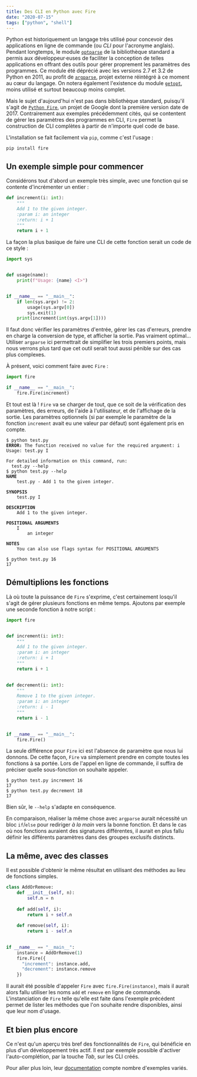 ```yaml
---
title: Des CLI en Python avec Fire
date: "2020-07-15"
tags: ["python", "shell"]
---
```


Python est historiquement un langage très utilisé pour concevoir des applications en ligne de commande (ou _CLI_ pour l'acronyme anglais). Pendant longtemps, le module [`optparse`](https://docs.python.org/2/library/optparse.html) de la bibliothèque standard a permis aux développeur·euses de faciliter la conception de telles applications en offrant des outils pour gérer proprement les paramètres des programmes.
Ce module été déprécié avec les versions 2.7 et 3.2 de Python en 2011, au profit de [`argparse`](https://docs.python.org/fr/3/howto/argparse.html), projet externe réintégré à ce moment au cœur du langage.
On notera également l'existence du module [`getopt`](https://docs.python.org/fr/3/library/getopt.html), moins utilisé et surtout beaucoup moins complet.

Mais le sujet d'aujourd'hui n'est pas dans bibliothèque standard, puisqu'il s'agit de [`Python Fire`](https://github.com/google/python-fire), un projet de Google dont la première version date de 2017. Contrairement aux exemples précédemment cités, qui se contentent de gérer les paramètres des programmes en CLI, `Fire` permet la construction de CLI complètes à partir de n'importe quel code de base.

L'installation se fait facilement via `pip`, comme c'est l'usage&nbsp;:

    pip install fire


## Un exemple simple pour commencer

Considérons tout d'abord un exemple très simple, avec une fonction qui se contente d'incrémenter un entier&nbsp;:

```python
def increment(i: int):
    """
    Add 1 to the given integer.
    :param i: an integer
    :return: i + 1
    """
    return i + 1
```

La façon la plus basique de faire une CLI de cette fonction serait un code de ce style&nbsp;:

```python
import sys


def usage(name):
    print(f"Usage: {name} <I>")


if __name__ == "__main__":
    if len(sys.argv) != 2:
        usage(sys.argv[0])
        sys.exit(1)
    print(increment(int(sys.argv[1])))
```

Il faut donc vérifier les paramètres d'entrée, gérer les cas d'erreurs, prendre en charge la conversion de type, et afficher la sortie. Pas vraiment optimal... Utiliser `argparse` ici permettrait de simplifier les trois premiers points, mais nous verrons plus tard que cet outil serait tout aussi pénible sur des cas plus complexes.

À présent, voici comment faire avec `Fire`&nbsp;:

```python
import fire

if __name__ == "__main__":
    fire.Fire(increment)
```

Et tout est là&nbsp;! `Fire` va se charger de tout, que ce soit de la vérification des paramètres, des erreurs, de l'aide à l'utilisateur, et de l'affichage de la sortie. Les paramètres optionnels (si par exemple le paramètre de la fonction `increment` avait eu une valeur par défaut) sont également pris en compte.


<pre><code>$ python test.py
<b>ERROR:</b> The function received no value for the required argument: i
Usage: test.py I

For detailed information on this command, run:
  test.py --help
$ python test.py --help
<b>NAME</b>
    test.py - Add 1 to the given integer.

<b>SYNOPSIS</b>
    test.py I

<b>DESCRIPTION</b>
    Add 1 to the given integer.

<b>POSITIONAL ARGUMENTS</b>
    I
        an integer

<b>NOTES</b>
    You can also use flags syntax for POSITIONAL ARGUMENTS

$ python test.py 16
17
</code></pre>


## Démultiplions les fonctions

Là où toute la puissance de `Fire` s'exprime, c'est certainement losqu'il s'agit de gérer plusieurs fonctions en même temps. Ajoutons par exemple une seconde fonction à notre script&nbsp;:


```python
import fire


def increment(i: int):
    """
    Add 1 to the given integer.
    :param i: an integer
    :return: i + 1
    """
    return i + 1

    
def decrement(i: int):
    """
    Remove 1 to the given integer.
    :param i: an integer
    :return: i - 1
    """
    return i - 1
    

if __name__ == "__main__":
    fire.Fire()
```

La seule différence pour `Fire` ici est l'absence de paramètre que nous lui donnons. De cette façon, `Fire` va simplement prendre en compte toutes les fonctions à sa portée. Lors de l'appel en ligne de commande, il suffira de préciser quelle sous-fonction on souhaite appeler.

```
$ python test.py increment 16
17
$ python test.py decrement 18
17
```

Bien sûr, le `--help` s'adapte en conséquence.

En comparaison, réaliser la même chose avec `argparse` aurait nécessité un bloc `if`/`else` pour rediriger _à la main_ vers la bonne fonction. Et dans le cas où nos fonctions auraient des signatures différentes, il aurait en plus fallu définir les différents paramètres dans des groupes exclusifs distincts.


## La même, avec des classes

Il est possible d'obtenir le même résultat en utilisant des méthodes au lieu de fonctions simples.

```python
class AddOrRemove:
    def __init__(self, n):
        self.n = n
    
    def add(self, i):
        return i + self.n
        
    def remove(self, i):
        return i - self.n
    

if __name__ == "__main__":
    instance = AddOrRemove(1)
    fire.Fire({
      "increment": instance.add,
      "decrement": instance.remove
    })
```

Il aurait été possible d'appeler `Fire` avec `fire.Fire(instance)`, mais il aurait alors fallu utiliser les noms `add` et `remove` en ligne de commande. L'instanciation de `Fire` telle qu'elle est faite dans l'exemple précédent permet de lister les méthodes que l'on souhaite rendre disponibles, ainsi que leur nom d'usage.


## Et bien plus encore

Ce n'est qu'un aperçu très bref des fonctionnalités de `Fire`, qui bénéficie en plus d'un développement très actif. Il est par exemple possible d'activer l'auto-complétion, par la touche _Tab_, sur les CLI créés.

Pour aller plus loin, leur [documentation](https://github.com/google/python-fire/blob/master/docs/guide.md) compte nombre d'exemples variés.
